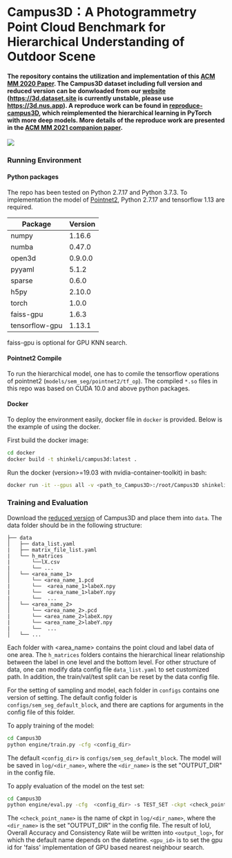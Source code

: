 # Campus3D：A Photogrammetry Point Cloud Benchmark for Hierarchical Understanding of Outdoor Scene
#### The repository contains the utilization and implementation of this [ACM MM 2020 Paper](https://arxiv.org/abs/2008.04968). The Campus3D dataset including full version and reduced version can be donwloaded from our [website](https://3d.nus.app) (https://3d.dataset.site is currently unstable, please use https://3d.nus.app). A reproduce work can be found in [reproduce-campus3D](https://github.com/Yuqing-Liao/reproduce-campus3d), which reimplemented the hierarchical learning in PyTorch with more deep models. More details of the reproduce work are presented in the [ACM MM 2021 companion paper](https://dl.acm.org/doi/pdf/10.1145/3474085.3477934).
![](SixRegion.png)



### Running Environment
#### Python packages
The repo has been tested on Python 2.7.17 and Python 3.7.3.
To implementation the model of [Pointnet2](https://github.com/charlesq34/pointnet2), Python 2.7.17 and tensorflow 1.13 are required. 

|  Package   | Version  |
|  ----  | ----  |
|numpy|1.16.6|
|numba|0.47.0|
|open3d|0.9.0.0|
|pyyaml|5.1.2|
|sparse|0.6.0|
|h5py|2.10.0|
|torch|1.0.0|
|faiss-gpu|1.6.3| 
|tensorflow-gpu|1.13.1|


faiss-gpu is optional for GPU KNN search. 

#### Pointnet2 Compile
To run the hierarchical model, one has to comile the tensorflow operations of pointnet2 (`models/sem_seg/pointnet2/tf_op`).
The compiled `*.so` files in this repo was based on CUDA 10.0 and above python packages.

#### Docker

To deploy the environment easily, docker file in `docker` is provided. Below is the example of using the docker. 

First build the docker image:
```bash
cd docker
docker build -t shinkeli/campus3d:latest .
```
Run the docker (version>=19.03 with nvidia-container-toolkit) in bash:
```bash
docker run -it --gpus all -v <path_to_Campus3D>:/root/Campus3D shinkeli/campus3d:latest /bin/bash
```

### Training and Evaluation 
Download the [reduced version](https://3d.dataset.site) of Campus3D and place them into `data`. The data folder should be in the following structure:
```
├── data
│   ├── data_list.yaml
|   ├── matrix_file_list.yaml
|   └── h_matrices
|       └──lX.csv
|       └── ...
│   └── <area_name_1>
│       └── <area_name_1.pcd
|       └──  <area_name_1>labeX.npy
|       └──  <area_name_1>labeY.npy
|       └──  ...
│   └── <area_name_2>
│       └── <area_name_2>.pcd
|       └── <area_name_2>labeX.npy
|       └── <area_name_2>labeY.npy
|       └──  ...
│   └── ...
```
Each folder with <area_name> contains the point cloud and label data of one area. The `h_matrices` folders contains the hierarchical linear relationship between the label in one level and the bottom level. For other structure of data, one can modify data config file `data_list.yaml` to set customized path. In addition, the train/val/test split can be reset by the data config file.

For the setting of sampling and model, each folder in `configs` contains one version of setting. The default config folder is `configs/sem_seg_default_block`, and there are captions for arguments in the config file of this folder.

To apply training of the model:
```bash
cd Campus3D
python engine/train.py -cfg <config_dir>
```
The default `<config_dir>` is `configs/sem_seg_default_block`. The model will be saved in `log/<dir_name>`, where the `<dir_name>` is the set "OUTPUT_DIR" in the config file.


To apply evaluation of the model on the test set:
```bash
cd Campus3D
python engine/eval.py -cfg  <config_dir> -s TEST_SET -ckpt <check_point_name> -o <output_log> -gpu <gpu_id>
```
The `<check_point_name>` is the name of ckpt in `log/<dir_name>`, where the `<dir_name>` is the set "OUTPUT_DIR" in the config file. The result of IoU, Overall Accuracy and Consistency Rate wiil be written into `<output_log>`, for which the default name depends on the datetime. `<gpu_id>` is to set the gpu id for 'faiss' implementation of GPU based nearest neighbour search.
